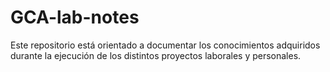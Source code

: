 # GCA-lab-notes

Este repositorio está orientado a documentar los conocimientos adquiridos durante la ejecución de los distintos proyectos
laborales y personales.
